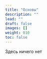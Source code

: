 ```yaml
---
title: "Основы"
description: ""
lead: ""
draft: false
images: []
weight: 010
toc: false
---
```


Здесь ничего нет